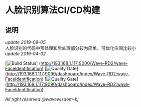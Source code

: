 # 人脸识别算法CI/CD构建
## 说明
*update 2019-09-05*  
人脸识别的代码中预处理和后处理部分较为简单，可优化空间比较小  
*update 2019-04-02* 

[![Build Status](http://193.168.1.117:9000/api/badges/Wave-RD2/wave-FaceIdentification/status.svg)]
(http://193.168.1.117:9000/Wave-RD2/wave-FaceIdentification)
[![Quality Gate](http://193.168.1.117:9090/api/badges/gate?key=Wave-RD2:wave-FaceIdentification)]
(http://193.168.1.117:9090/dashboard/index/Wave-RD2:wave-FaceIdentification)
[![Quality Gate](http://193.168.1.117:9090/api/badges/measure?key=Wave-RD2:wave-FaceIdentification&&metric=coverage)]
(http://193.168.1.117:9090/dashboard/index/Wave-RD2:wave-FaceIdentification)

*All right reserved @wavewisdom-bj*
